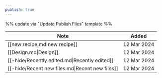 ```yaml
---
publish: true
---
```

%% update via "Update Publish Files" template %% 

| Note                                            | Added       |
| ----------------------------------------------- | ----------- |
| [[new recipe.md\|new recipe]]                   | 12 Mar 2024 |
| [[Design.md\|Design]]                           | 12 Mar 2024 |
| [[-hide/Recently edited.md\|Recently edited]]   | 12 Mar 2024 |
| [[-hide/Recent new files.md\|Recent new files]] | 12 Mar 2024 |
